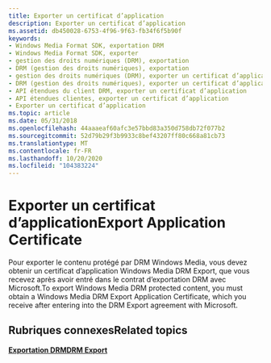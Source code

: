 ```yaml
---
title: Exporter un certificat d’application
description: Exporter un certificat d’application
ms.assetid: db450028-6753-4f96-9f63-fb34f6f5b90f
keywords:
- Windows Media Format SDK, exportation DRM
- Windows Media Format SDK, exporter
- gestion des droits numériques (DRM), exportation
- DRM (gestion des droits numériques), exportation
- gestion des droits numériques (DRM), exporter un certificat d’application
- DRM (gestion des droits numériques), exporter un certificat d’application
- API étendues du client DRM, exporter un certificat d’application
- API étendues clientes, exporter un certificat d’application
- Exporter un certificat d’application
ms.topic: article
ms.date: 05/31/2018
ms.openlocfilehash: 44aaaeaf60afc3e57bbd83a350d758db72f077b2
ms.sourcegitcommit: 52d79b29f3b9933c8bef43207ff80c668a81cb73
ms.translationtype: MT
ms.contentlocale: fr-FR
ms.lasthandoff: 10/20/2020
ms.locfileid: "104383224"
---
```

# <a name="export-application-certificate"></a><span data-ttu-id="f4e50-112">Exporter un certificat d’application</span><span class="sxs-lookup"><span data-stu-id="f4e50-112">Export Application Certificate</span></span>

<span data-ttu-id="f4e50-113">Pour exporter le contenu protégé par DRM Windows Media, vous devez obtenir un certificat d’application Windows Media DRM Export, que vous recevez après avoir entré dans le contrat d’exportation DRM avec Microsoft.</span><span class="sxs-lookup"><span data-stu-id="f4e50-113">To export Windows Media DRM protected content, you must obtain a Windows Media DRM Export Application Certificate, which you receive after entering into the DRM Export agreement with Microsoft.</span></span>


## <a name="related-topics"></a><span data-ttu-id="f4e50-114">Rubriques connexes</span><span class="sxs-lookup"><span data-stu-id="f4e50-114">Related topics</span></span>

<dl> <dt>

[<span data-ttu-id="f4e50-115">**Exportation DRM**</span><span class="sxs-lookup"><span data-stu-id="f4e50-115">**DRM Export**</span></span>](drm-export.md)
</dt> </dl>

 

 




